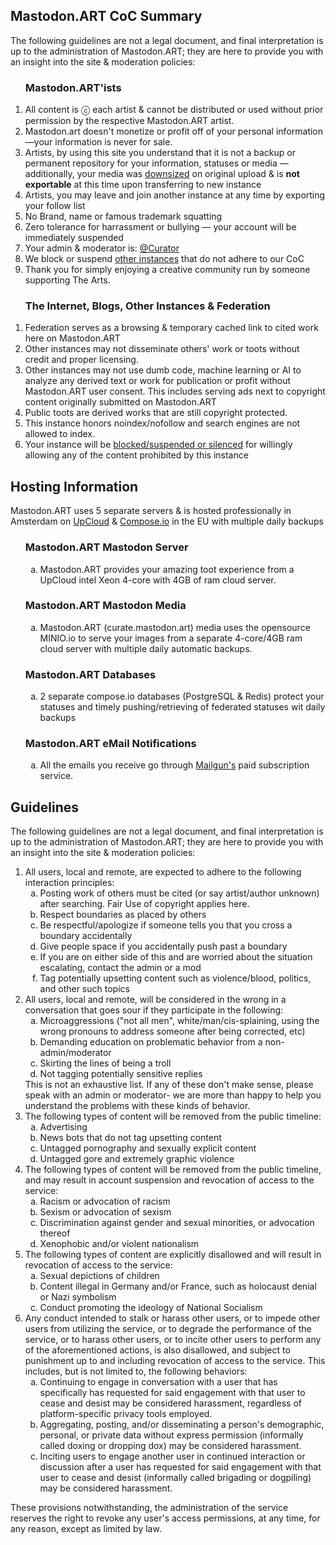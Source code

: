 <h2>Mastodon.ART CoC Summary</h2>

<p>The following guidelines are not a legal document, and final interpretation is up to the administration of Mastodon.ART; they are here to provide you with an insight into the site & moderation policies:</p>

<ol>
<h3>Mastodon.ART'ists</h3>
<li>All content is ⓒ each artist & cannot be distributed or used without prior permission by the respective Mastodon.ART artist.</li>
<li>Mastodon.art doesn't monetize or profit off of your personal information—your information is never for sale.</li>
      <li>Artists, by using this site you understand that it is not a backup or permanent repository for your information, statuses or media — additionally, your media was <u>downsized</u> on original upload & is <b>not exportable</b> at this time upon transferring to new instance</li>
      <li>Artists, you may leave and join another instance at any time by exporting your follow list</li>
      <li>No Brand, name or famous trademark squatting</li>
      <li>Zero tolerance for harrassment or bullying — your account will be immediately suspended</li>
      <li>Your admin & moderator is: <a href=https://Mastodon.ART/@Curator>@Curator</a></li>
      <li>We block or suspend <a href=https://github.com/GlocalDesign/MastodonART/blob/master/Blocked_Instances.md>other instances</a> that do not adhere to our CoC</li>
      <li>Thank you for simply enjoying a creative community run by someone supporting The Arts.</li>

  </ol>


<ol>
<h3>The Internet, Blogs, Other Instances & Federation</h3>
<li>Federation serves as a browsing & temporary cached link to cited work here on Mastodon.ART</li>
      <li>Other instances may not disseminate others' work or toots without credit and proper licensing.</li>
      <li>Other instances may not use dumb code, machine learning or AI to analyze any derived text or work for publication or profit without Mastodon.ART user consent. This includes serving ads next to copyright content originally submitted on Mastodon.ART</li>
      <li>Public toots are derived works that are still copyright protected.</li>
      <li>This instance honors noindex/nofollow and search engines are not allowed to index.</li>
      <li>Your instance will be <a href=https://github.com/GlocalDesign/MastodonART/blob/master/Blocked_Instances.md>blocked/suspended or silenced</a> for willingly allowing any of the content prohibited by this instance</li>
    </ol>
  </ol>

<h2>Hosting Information</h2>

<p>Mastodon.ART uses 5 separate servers & is hosted professionally in Amsterdam on <a href=https://www.upcloud.com/vs/digitalocean/>UpCloud</a> & <a href=https://www.compose.com/pricing>Compose.io</a> in the EU with multiple daily backups</p>

  <ol>
<h3>Mastodon.ART Mastodon Server</h3>
    <ol type="a">
		<li>Mastodon.ART provides your amazing toot experience from a UpCloud intel Xeon 4-core with 4GB of ram cloud server.</li>
    </ol>
  </ol>
    <ol>
<h3>Mastodon.ART Mastodon Media</h3>
    <ol type="a">
		<li>Mastodon.ART (curate.mastodon.art) media uses the opensource MINIO.io to serve your images from a separate 4-core/4GB ram cloud server with multiple daily automatic backups.</li>
    </ol>
  </ol>
    <ol>
<h3>Mastodon.ART Databases</h3>
    <ol type="a">
		<li>2 separate compose.io databases (PostgreSQL & Redis) protect your statuses and timely pushing/retrieving of federated statuses wit daily backups</li>
    </ol>
  </ol>
  <ol>
  <h3>Mastodon.ART eMail Notifications</h3>
    <ol type="a">
		<li>All the emails you receive go through <a href=https://www.mailgun.com/managed>Mailgun's</a> paid subscription service.</li>
    </ol>
  </ol>


<h2>Guidelines</h2>

<p>The following guidelines are not a legal document, and final interpretation is up to the administration of Mastodon.ART; they are here to provide you with an insight into the site & moderation policies:</p>

<ol>
  <li>
    All users, local and remote, are expected to adhere to the following interaction principles:
    <ol type="a">
<li>Posting work of others must be cited (or say artist/author unknown) after searching. Fair Use of copyright applies here.</li>
      <li>Respect boundaries as placed by others</li>
      <li>Be respectful/apologize if someone tells you that you cross a boundary accidentally</li>
      <li>Give people space if you accidentally push past a boundary</li>
      <li>If you are on either side of this and are worried about the situation escalating, contact the admin or a mod</li>
      <li>Tag potentially upsetting content such as violence/blood, politics, and other such topics</li>
    </ol>
  </li>

  <li>
    All users, local and remote, will be considered in the wrong in a conversation that goes sour if they participate in the following:
    <ol type="a">
      <li>Microaggressions ("not all men", white/man/cis-splaining, using the wrong pronouns to address someone after being corrected, etc)</li>
      <li>Demanding education on problematic behavior from a non-admin/moderator</li>
      <li>Skirting the lines of being a troll</li>
      <li>Not tagging potentially sensitive replies</li>
    </ol>
    This is not an exhaustive list.  If any of these don't make sense, please speak with an admin or moderator- we are more than happy to help you understand the problems with these kinds of behavior.
  </li>

  <li>
    The following types of content will be removed from the public timeline:
    <ol type="a">
      <li>Advertising</li>
      <li>News bots that do not tag upsetting content</li>
      <li>Untagged pornography and sexually explicit content</li>
      <li>Untagged gore and extremely graphic violence</li>
    </ol>
  </li>

  <li>
    The following types of content will be removed from the public timeline, and may result in account suspension and revocation of access to the service:
    <ol type="a">
      <li>Racism or advocation of racism</li>
      <li>Sexism or advocation of sexism</li>
      <li>Discrimination against gender and sexual minorities, or advocation thereof</li>
      <li>Xenophobic and/or violent nationalism</li>
    </ol>
  </li>

  <li>
    The following types of content are explicitly disallowed and will result in revocation of access to the service:
    <ol type="a">
      <li>Sexual depictions of children</li>
      <li>Content illegal in Germany and/or France, such as holocaust denial or Nazi symbolism</li>
      <li>Conduct promoting the ideology of National Socialism</li>
    </ol>
  </li>

  <li>
    Any conduct intended to stalk or harass other users, or to impede other users from utilizing the service, or to degrade the performance of the service, or to harass other users, or to incite other users to perform any of the aforementioned actions, is also disallowed, and subject to punishment up to and including revocation of access to the service. This includes, but is not limited to, the following behaviors:
    <ol type="a">
      <li>Continuing to engage in conversation with a user that has specifically has requested for said engagement with that user to cease and desist may be considered harassment, regardless of platform-specific privacy tools employed.</li>
      <li>Aggregating, posting, and/or disseminating a person's demographic, personal, or private data without express permission (informally called doxing or dropping dox) may be considered harassment.</li>
      <li>Inciting users to engage another user in continued interaction or discussion after a user has requested for said engagement with that user to cease and desist (informally called brigading or dogpiling) may be considered harassment.</li>
    </ol>
  </li>
</ol>

<p>These provisions notwithstanding, the administration of the service reserves the right to revoke any user's access permissions, at any time, for any reason, except as limited by law.</p>
